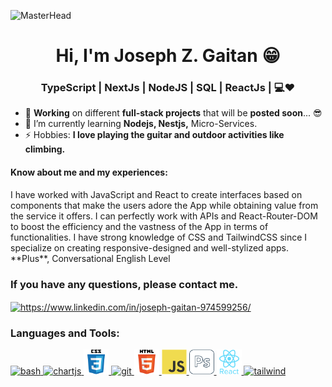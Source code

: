 ![MasterHead](https://www.paragyte.com/img/React_Banner.png)
<h1 align="center">Hi, I'm Joseph Z. Gaitan 😁</h1>
<h3 align="center">TypeScript | NextJs | NodeJS | SQL | ReactJs | 💻❤️</h3>

- 🔭 **Working** on different **full-stack projects** that will be **posted soon**... 😎
- 🌱 I’m currently learning **Nodejs, Nestjs,** Micro-Services.
- ⚡ Hobbies: **I love playing the guitar and outdoor activities like climbing.**

 <h4>Know about me and my experiences:</h4> 
I have worked with JavaScript and React to create interfaces based on components that make the users adore the App while obtaining value from the service it offers. I can perfectly work with APIs and React-Router-DOM to boost the efficiency and the vastness of the App in terms of functionalities. I have strong knowledge of CSS and TailwindCSS since I specialize on creating responsive-designed and well-stylized apps. **Plus**, Conversational English Level

<h3 aling="center">If you have any questions, please contact me.</h3>
<p align="left">
<a href="https://linkedin.com/in/https://www.linkedin.com/in/joseph-gaitan-974599256/" target="blank"><img align="center" src="https://raw.githubusercontent.com/rahuldkjain/github-profile-readme-generator/master/src/images/icons/Social/linked-in-alt.svg" alt="https://www.linkedin.com/in/joseph-gaitan-974599256/" height="30" width="40" /></a>
</p>

<h3 align="left">Languages and Tools:</h3>
<p align="left"> <a href="https://www.gnu.org/software/bash/" target="_blank" rel="noreferrer"> <img src="https://www.vectorlogo.zone/logos/gnu_bash/gnu_bash-icon.svg" alt="bash" width="40" height="40"/> </a> <a href="https://www.chartjs.org" target="_blank" rel="noreferrer"> <img src="https://www.chartjs.org/media/logo-title.svg" alt="chartjs" width="40" height="40"/> </a> <a href="https://www.w3schools.com/css/" target="_blank" rel="noreferrer"> <img src="https://raw.githubusercontent.com/devicons/devicon/master/icons/css3/css3-original-wordmark.svg" alt="css3" width="40" height="40"/> </a> <a href="https://git-scm.com/" target="_blank" rel="noreferrer"> <img src="https://www.vectorlogo.zone/logos/git-scm/git-scm-icon.svg" alt="git" width="40" height="40"/> </a> <a href="https://www.w3.org/html/" target="_blank" rel="noreferrer"> <img src="https://raw.githubusercontent.com/devicons/devicon/master/icons/html5/html5-original-wordmark.svg" alt="html5" width="40" height="40"/> </a> <a href="https://developer.mozilla.org/en-US/docs/Web/JavaScript" target="_blank" rel="noreferrer"> <img src="https://raw.githubusercontent.com/devicons/devicon/master/icons/javascript/javascript-original.svg" alt="javascript" width="40" height="40"/> </a> <a href="https://www.photoshop.com/en" target="_blank" rel="noreferrer"> <img src="https://raw.githubusercontent.com/devicons/devicon/master/icons/photoshop/photoshop-line.svg" alt="photoshop" width="40" height="40"/> </a> <a href="https://reactjs.org/" target="_blank" rel="noreferrer"> <img src="https://raw.githubusercontent.com/devicons/devicon/master/icons/react/react-original-wordmark.svg" alt="react" width="40" height="40"/> </a> <a href="https://tailwindcss.com/" target="_blank" rel="noreferrer"> <img src="https://www.vectorlogo.zone/logos/tailwindcss/tailwindcss-icon.svg" alt="tailwind" width="40" height="40"/> </a> </p>
